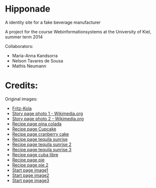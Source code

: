 Hipponade
=========

A identity site for a fake beverage manufacturer


A project for the course Webinformationsystems at the University of Kiel, summer term 2014

Collaborators:

* Maria-Anna Kandsorra
* Nelson Tavares de Sousa
* Mathis Neumann

Credits:
===============
Original images:

* [Fritz-Kola](http://fritz-kola.de)
* [Story page photo 1 - Wikimedia.org](http://en.wikipedia.org/wiki/Timeline_of_young_people's_rights_in_the_United_States#mediaviewer/File:Eight_year_old_newsie_in_St_Louis.png)
* [Story page photo 2 - Wikimedia.org](http://commons.wikimedia.org/wiki/File:Child_labor_in_United_States,_8_year_old.jpg)
* [Recipe page pina colada](http://relax-langenfeld.de/wp-content/uploads/2014/03/pinacolada.jpg)
* [Recipe page Cupcake](https://www.flickr.com/photos/mandarina94/6283079141/in/photostream/)
* [Recipe page cranberry cake](http://www.azafran.de/images/cranberry-kuchen.jpg)
* [Recipe page tequila sunrise](https://www.flickr.com/photos/freetheimage/12154683804)
* [Recipe page tequila sunrise 2](https://www.flickr.com/photos/49771112@N04/4564978494)
* [Recipe page tequila sunrise 3](https://www.flickr.com/photos/reeselloyd/5062816750)
* [Recipe page cuba libre](https://www.flickr.com/photos/marie_astier/3600514684)
* [Recipe page pie](https://www.flickr.com/photos/benimoto/2109973292)
* [Recipe page pie 2](https://www.flickr.com/photos/djwtwo/8177516875)
* [Start page image1](https://www.flickr.com/photos/suckamc/2643190902/in/photolist-52z3yW-31Lj-5uLLHN-dawjZ-sT-6QYkqU-81TP7Q-e1JABb-5oBUfR-5YQ8L2-6mWaiY-5Qwof-4CZUEB-9ySAMD-dexPgs-ezmbdV-MXGH-5kxw4o-KECFm-bgJ7zM-7BGAdE-G1gZ7-kazNCH-8qM77w-2WWqNB-bD5kDd-2X1Ubu-rhuTj-6dZgJm-hAywVW-4ja4Uw-dFs3v-6fMKMp-zdoBq-5xveA-gNwuU-9xYnxH-2L1Ts-xrC2J-k9y3d6-jYcV6R-4mbFMt-nmnEB6-4syfb-JgGsp-dyM17R-aGheRT-5PDBMH-eAQxWc-8X3Thy)
* [Start page image2](https://www.flickr.com/photos/8106459@N07/5972076187)
* [Start page image3](https://www.flickr.com/photos/aigle_dore/7914623918)
